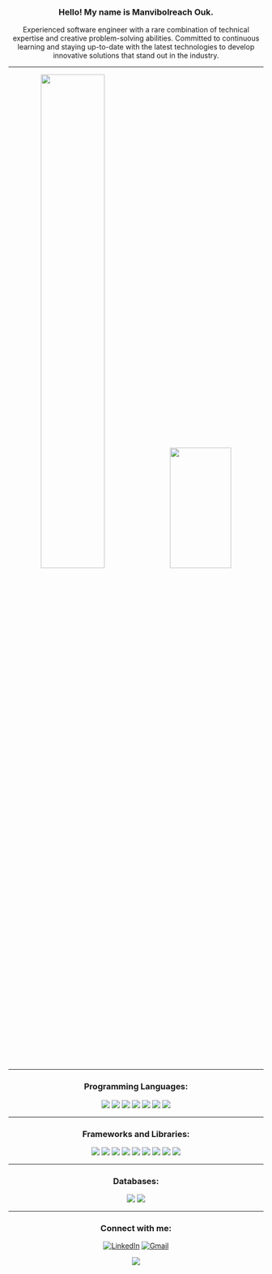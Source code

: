  <section align = "center">
  
 ### Hello! My name is Manvibolreach Ouk.
 
 Experienced software engineer with a rare combination of technical expertise and creative problem-solving abilities. Committed to continuous learning and staying up-to-date with the latest technologies to develop innovative solutions that stand out in the industry.

 <section>
   
   ---
   
<p float="left">
  <img src="https://www.google.com/url?sa=i&url=https%3A%2F%2Fwww.thisiscolossal.com%2F2018%2F08%2Fgifs-by-marcus-martinez%2F&psig=AOvVaw0lRnZQdl0wl9V5b_mOLkbX&ust=1677903935670000&source=images&cd=vfe&ved=0CA8QjRxqFwoTCJjdlLL1vv0CFQAAAAAdAAAAABAE" width="50%"  />
  <img src="https://static01.nyt.com/images/2020/01/01/business/01Techfix-print/01Techfix-print-superJumbo.gif" width="49%" height="238" /> 
</p>

---

<section align = "center">

  ### Programming Languages:
  <p>
  <img src="https://img.shields.io/badge/Python-3776AB?style=for-the-badge&logo=python&logoColor=white" />
  <img src="https://img.shields.io/badge/HTML5-E34F26?style=for-the-badge&logo=html5&logoColor=white" />
  <img src="https://img.shields.io/badge/CSS-1572B6?style=for-the-badge&logo=css3&logoColor=white" />
  <img src="https://img.shields.io/badge/JavaScript-323330?style=for-the-badge&logo=javascript&logoColor=F7DF1E" />
  <img src="https://img.shields.io/badge/TypeScript-007ACC?style=for-the-badge&logo=typescript&logoColor=white" />
  <img src="https://img.shields.io/badge/C%23-239120?style=for-the-badge&logo=c-sharp&logoColor=white" />
  <img src="https://img.shields.io/badge/Java-ED8B00?style=for-the-badge&logo=java&logoColor=white" />
</p>

 ---
  
  ### Frameworks and Libraries:
  <p>
  <img src="https://img.shields.io/badge/Node.js-339933?style=for-the-badge&logo=nodedotjs&logoColor=white" />
  <img src="https://img.shields.io/badge/.NET-512BD4?style=for-the-badge&logo=dotnet&logoColor=white" />
  <img src="https://img.shields.io/badge/React-20232A?style=for-the-badge&logo=react&logoColor=61DAFB" />
  <img src="https://img.shields.io/badge/AngularJS-E23237?style=for-the-badge&logo=angularjs&logoColor=white" />
  <img src="https://img.shields.io/badge/Bootstrap-563D7C?style=for-the-badge&logo=bootstrap&logoColor=white" />
  <img src="https://img.shields.io/badge/Tailwind_CSS-38B2AC?style=for-the-badge&logo=tailwind-css&logoColor=white" />
  <img src="https://img.shields.io/badge/jQuery-0769AD?style=for-the-badge&logo=jquery&logoColor=white" />
  <img src="https://img.shields.io/badge/Django-092E20?style=for-the-badge&logo=django&logoColor=white" />
  <img src="https://img.shields.io/badge/next.js-000000?style=for-the-badge&logo=nextdotjs&logoColor=white" />
</p>
  
  ---
  
  ### Databases:
  <p>
  <img src="https://img.shields.io/badge/MySQL-00000F?style=for-the-badge&logo=mysql&logoColor=white" />
  <img src="https://img.shields.io/badge/MongoDB-4EA94B?style=for-the-badge&logo=mongodb&logoColor=white" />
</p>
  
  ---
  
  ### Connect with me:
  [![LinkedIn](https://img.shields.io/badge/LinkedIn-0077B5?style=for-the-badge&logo=linkedin&logoColor=white)](https://www.linkedin.com/in/vibolreach
)
  [![Gmail](https://img.shields.io/badge/Gmail-D14836?style=for-the-badge&logo=gmail&logoColor=white)](mailto:vibolreach.m.ouk@gmail.com)
 
</section>
  
   ![](https://api.visitorbadge.io/api/VisitorHit?user=ManvibolreachOuk&repo=github-visitors-badge&countColor=%237B1E7A)
